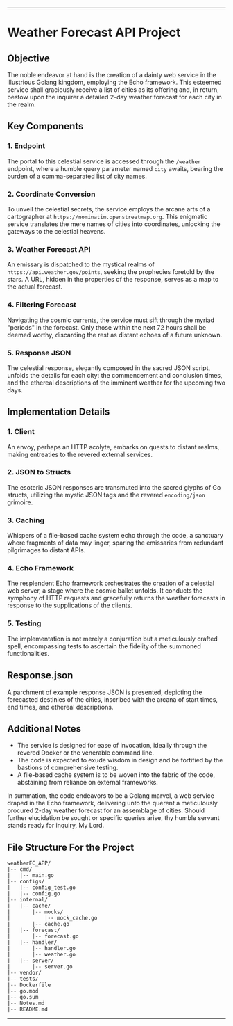 
---

# Weather Forecast API Project

## Objective
The noble endeavor at hand is the creation of a dainty web service in the illustrious Golang kingdom, employing the Echo framework. This esteemed service shall graciously receive a list of cities as its offering and, in return, bestow upon the inquirer a detailed 2-day weather forecast for each city in the realm.

## Key Components

### 1. Endpoint
The portal to this celestial service is accessed through the `/weather` endpoint, where a humble query parameter named `city` awaits, bearing the burden of a comma-separated list of city names.

### 2. Coordinate Conversion
To unveil the celestial secrets, the service employs the arcane arts of a cartographer at `https://nominatim.openstreetmap.org`. This enigmatic service translates the mere names of cities into coordinates, unlocking the gateways to the celestial heavens.

### 3. Weather Forecast API
An emissary is dispatched to the mystical realms of `https://api.weather.gov/points`, seeking the prophecies foretold by the stars. A URL, hidden in the properties of the response, serves as a map to the actual forecast.

### 4. Filtering Forecast
Navigating the cosmic currents, the service must sift through the myriad "periods" in the forecast. Only those within the next 72 hours shall be deemed worthy, discarding the rest as distant echoes of a future unknown.

### 5. Response JSON
The celestial response, elegantly composed in the sacred JSON script, unfolds the details for each city: the commencement and conclusion times, and the ethereal descriptions of the imminent weather for the upcoming two days.

## Implementation Details

### 1. Client
An envoy, perhaps an HTTP acolyte, embarks on quests to distant realms, making entreaties to the revered external services.

### 2. JSON to Structs
The esoteric JSON responses are transmuted into the sacred glyphs of Go structs, utilizing the mystic JSON tags and the revered `encoding/json` grimoire.

### 3. Caching
Whispers of a file-based cache system echo through the code, a sanctuary where fragments of data may linger, sparing the emissaries from redundant pilgrimages to distant APIs.

### 4. Echo Framework
The resplendent Echo framework orchestrates the creation of a celestial web server, a stage where the cosmic ballet unfolds. It conducts the symphony of HTTP requests and gracefully returns the weather forecasts in response to the supplications of the clients.

### 5. Testing
The implementation is not merely a conjuration but a meticulously crafted spell, encompassing tests to ascertain the fidelity of the summoned functionalities.

## Response.json
A parchment of example response JSON is presented, depicting the forecasted destinies of the cities, inscribed with the arcana of start times, end times, and ethereal descriptions.

## Additional Notes
- The service is designed for ease of invocation, ideally through the revered Docker or the venerable command line.
- The code is expected to exude wisdom in design and be fortified by the bastions of comprehensive testing.
- A file-based cache system is to be woven into the fabric of the code, abstaining from reliance on external frameworks.

In summation, the code endeavors to be a Golang marvel, a web service draped in the Echo framework, delivering unto the querent a meticulously procured 2-day weather forecast for an assemblage of cities. Should further elucidation be sought or specific queries arise, thy humble servant stands ready for inquiry, My Lord.

## File Structure For the Project
    weatherFC_APP/
    |-- cmd/
    |   |-- main.go
    |-- configs/
    |   |-- config_test.go
    |   |-- config.go
    |-- internal/
    |   |-- cache/
    |       |-- mocks/
    |           |-- mock_cache.go
    |       |-- cache.go
    |   |-- forecast/
    |       |-- forecast.go
    |   |-- handler/
    |       |-- handler.go
    |       |-- weather.go
    |   |-- server/
    |       |-- server.go
    |-- vendor/
    |-- tests/
    |-- Dockerfile
    |-- go.mod
    |-- go.sum
    |-- Notes.md
    |-- README.md

---